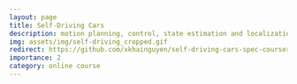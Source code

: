 ```yaml
---
layout: page
title: Self-Driving Cars
description: motion planning, control, state estimation and localization of autonomous cars
img: assets/img/self-driving_cropped.gif
redirect: https://github.com/xkhainguyen/self-driving-cars-spec-coursera
importance: 2
category: online course
---
```

